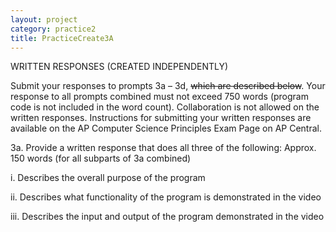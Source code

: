 ```yaml
---
layout: project
category: practice2
title: PracticeCreate3A
---
```


WRITTEN RESPONSES (CREATED INDEPENDENTLY)

Submit your responses to prompts 3a – 3d, <strike>which are described below</strike>. Your response to all prompts combined must not exceed 750 words (program code is not included in the word count). Collaboration is not allowed on the written responses. Instructions for submitting your written responses are available on the AP Computer Science Principles Exam Page on AP Central.



3a. Provide a written response that does all three of the following: Approx. 150 words (for all subparts of 3a combined)

i. Describes the overall purpose of the program

ii. Describes what functionality of the program is demonstrated in the video

iii. Describes the input and output of the program demonstrated in the video
